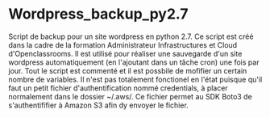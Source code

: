# Wordpress_backup_py2.7
Script de backup pour un site wordpress en python 2.7.
Ce script est créé dans la cadre de la formation Administrateur Infrastructures et Cloud d'Openclassrooms.
Il est utilisé pour réaliser une sauvegarde d'un site wordpress automatiquement (en l'ajoutant dans un tâche cron) une fois par jour.
Tout le script est commenté et il est possbile de mofifier un certain nombre de variables. 
Il n'est pas totalement fonctionel en l'état puisque qu'il faut un petit fichier d'authentification nommé credentials, à placer normalement dans le dossier ~/.aws/. 
Ce fichier permet au SDK Boto3 de s'authentififier à Amazon S3 afin dy envoyer le fichier.
